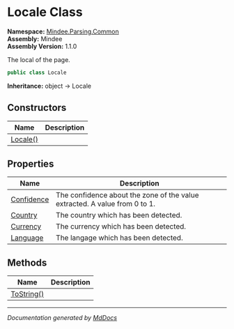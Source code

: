 ﻿<!--  
  <auto-generated>   
    The contents of this file were generated by a tool.  
    Changes to this file may be list if the file is regenerated  
  </auto-generated>   
-->

# Locale Class

**Namespace:** [Mindee.Parsing.Common](../index.md)  
**Assembly:** Mindee  
**Assembly Version:** 1.1.0

The local of the page.

```csharp
public class Locale
```

**Inheritance:** object → Locale

## Constructors

| Name                              | Description |
| --------------------------------- | ----------- |
| [Locale()](constructors/index.md) |             |

## Properties

| Name                                   | Description                                                                |
| -------------------------------------- | -------------------------------------------------------------------------- |
| [Confidence](properties/Confidence.md) | The confidence about the zone of the value extracted. A value from 0 to 1. |
| [Country](properties/Country.md)       | The country which has been detected.                                       |
| [Currency](properties/Currency.md)     | The currency which has been detected.                                      |
| [Language](properties/Language.md)     | The langage which has been detected.                                       |

## Methods

| Name                              | Description |
| --------------------------------- | ----------- |
| [ToString()](methods/ToString.md) |             |

___

*Documentation generated by [MdDocs](https://github.com/ap0llo/mddocs)*
